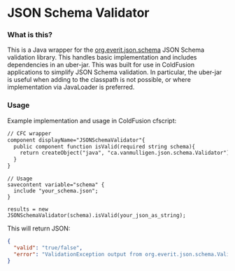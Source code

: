 # JSON Schema Validator

### What is this?

This is a Java wrapper for the [org.everit.json.schema](https://github.com/everit-org/json-schema) JSON Schema validation library. This handles basic implementation and includes dependencies in an uber-jar. This was built for use in ColdFusion applications to simplify JSON Schema validation. In particular, the uber-jar is useful when adding to the classpath is not possible, or where implementation via JavaLoader is preferred.

### Usage

Example implementation and usage in ColdFusion cfscript:

```cfml
// CFC wrapper
component displayName="JSONSchemaValidator"{
  public component function isValid(required string schema){
    return createObject("java", "ca.vanmulligen.json.schema.Validator").init(arguments.schema);
  }
}
```

```
// Usage
savecontent variable="schema" {
  include "your_schema.json";
}

results = new JSONSchemaValidator(schema).isValid(your_json_as_string);
```

This will return JSON:

```json
{
  "valid": "true/false",
  "error": "ValidationException output from org.everit.json.schema.Validate"
}
```
